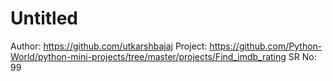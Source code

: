 # Untitled

Author: https://github.com/utkarshbajaj
Project: https://github.com/Python-World/python-mini-projects/tree/master/projects/Find_imdb_rating
SR No: 99